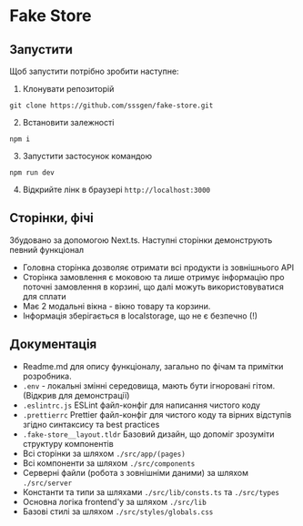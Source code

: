 # Fake Store

## Запустити

Щоб запустити потрібно зробити наступне:

1. Клонувати репозиторій
```
git clone https://github.com/sssgen/fake-store.git
```
2. Встановити залежності
```
npm i
```
3. Запустити застосунок командою
```
npm run dev
```
4. Відкрийте лінк в браузері `http://localhost:3000`

## Сторінки, фічі

Збудовано за допомогою Next.ts. Наступні сторінки демонструють певний функціонал

* Головна сторінка дозволяє отримати всі продукти із зовнішнього API
* Сторінка замовлення є моковою та лише отримує інформацію про поточні замовлення в корзині, що далі можуть використовуватися для сплати
* Має 2 модальні вікна - вікно товару та корзини. 
* Інформація зберігається в localstorage, що не є безпечно (!)

## Документація

* Readme.md для опису функціоналу, загально по фічам та примітки розробника.
* `.env` - локальні змінні середовища, мають бути ігноровані гітом. (Відкрив для демонстрації)
* `.eslintrc.js` ESLint файл-конфіг для написання чистого коду
* `.prettierrc` Prettier файл-конфіг для чистого коду та вірних відступів згідно синтаксису та best practices
* `.fake-store__layout.tldr` Базовий дизайн, що допоміг зрозуміти структуру компонентів
* Всі сторінки за шляхом `./src/app/(pages)`
* Всі компоненти за шляхом `./src/components`
* Серверні файли (робота з зовнішніми даними) за шляхом `./src/server`
* Константи та типи за шляхами `./src/lib/consts.ts` та `./src/types`
* Основна логіка frontend'у за шляхом `./src/lib`
* Базові стилі за шляхом `./src/styles/globals.css`
